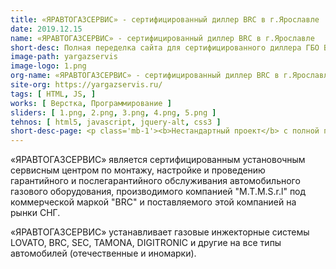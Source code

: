 ```yaml
---
title: «ЯРАВТОГАЗСЕРВИС» - сертифицированный диллер BRC в г.Ярославле
date: 2019.12.15
name: «ЯРАВТОГАЗСЕРВИС» - сертифицированный диллер BRC в г.Ярославле
short-desc: Полная переделка сайта для сертифицированного диллера ГБО BRC в г.Ярославле.
image-path: yargazservis
image-logo: 1.png
org-name: «ЯРАВТОГАЗСЕРВИС» - сертифицированный диллер BRC в г.Ярославле
site-org: https://yargazservis.ru/
tags: [ HTML, JS, ]
works: [ Верстка, Программирование ]
sliders: [ 1.png, 2.png, 3.png, 4.png, 5.png ]
tehnos: [ html5, javascript, jquery-alt, css3 ]
short-desc-page: <p class='mb-1'><b>Нестандартный проект</b> с полной переделкой визуальной составляющей сайта (user friendly) для сертифицированного диллера ГБО BRC в г.Ярославле.</p><p class='mb-1'>Заказчик обратился ко мне с новыми макетами дизайна в figma и определенными требованиями по переработке сайта.</p><p class='mb-1'>Необходимо было <b>переделать весь дизайн, оставив при этом весь контент (включая css-стили) нетронутыми</b>, так как сайт успешно ранжировался в поисковой системе и показывался на первых страницах поисковой выдачи.</p><p class='mb-1'>После изучения материалов, оценки объема работы и согласования сроков был произведен полный цикл работ по разработке сайта. От переделки верстки макетов, до проверки целостности структуры HTML и css стилей.</p><p class='mb-1'>Сайт в новом дизайне был успешно принят заказчиком. Обновление дизайна никак не повлияло на поисковую выдачу, так как была сохранена структура HTML разметки (включая вложенность).</p> 
---
```

<p>«ЯРАВТОГАЗСЕРВИС» является сертифицированным установочным сервисным центром по монтажу, настройке и проведению гарантийного и послегарантийного обслуживания автомобильного газового оборудования, производимого компанией "M.T.M.S.r.l" под коммерческой маркой "BRC" и поставляемого этой компанией на рынки СНГ.</p>
<p>«ЯРАВТОГАЗСЕРВИС» устанавливает газовые инжекторные системы LOVATO, BRC, SEC, TAMONA, DIGITRONIC и другие на все типы автомобилей (отечественные и иномарки).</p>



